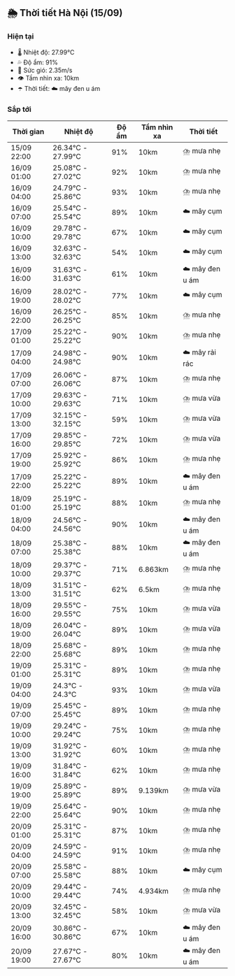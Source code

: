 ## 🌦️ Thời tiết Hà Nội (15/09)

### Hiện tại

- 🌡️ Nhiệt độ: 27.99℃
- 💦 Độ ẩm: 91%
- 💨 Sức gió: 2.35m/s
- 👁️ Tầm nhìn xa: 10km
- ☂️ Thời tiết: ☁️ mây đen u ám

### Sắp tới

| Thời gian | Nhiệt độ | Độ ẩm | Tầm nhìn xa | Thời tiết |
| --- | --- | --- | --- | --- |
| 15/09 22:00 | 26.34℃ - 27.99℃ | 91% | 10km | ⛈️ mưa nhẹ |
| 16/09 01:00 | 25.08℃ - 27.02℃ | 92% | 10km | ⛈️ mưa nhẹ |
| 16/09 04:00 | 24.79℃ - 25.86℃ | 93% | 10km | ⛈️ mưa nhẹ |
| 16/09 07:00 | 25.54℃ - 25.54℃ | 89% | 10km | ☁️ mây cụm |
| 16/09 10:00 | 29.78℃ - 29.78℃ | 67% | 10km | ☁️ mây cụm |
| 16/09 13:00 | 32.63℃ - 32.63℃ | 54% | 10km | ☁️ mây cụm |
| 16/09 16:00 | 31.63℃ - 31.63℃ | 61% | 10km | ☁️ mây đen u ám |
| 16/09 19:00 | 28.02℃ - 28.02℃ | 77% | 10km | ☁️ mây cụm |
| 16/09 22:00 | 26.25℃ - 26.25℃ | 85% | 10km | ⛈️ mưa nhẹ |
| 17/09 01:00 | 25.22℃ - 25.22℃ | 90% | 10km | ⛈️ mưa nhẹ |
| 17/09 04:00 | 24.98℃ - 24.98℃ | 90% | 10km | ☁️ mây rải rác |
| 17/09 07:00 | 26.06℃ - 26.06℃ | 87% | 10km | ⛈️ mưa nhẹ |
| 17/09 10:00 | 29.63℃ - 29.63℃ | 71% | 10km | ⛈️ mưa vừa |
| 17/09 13:00 | 32.15℃ - 32.15℃ | 59% | 10km | ⛈️ mưa vừa |
| 17/09 16:00 | 29.85℃ - 29.85℃ | 72% | 10km | ⛈️ mưa vừa |
| 17/09 19:00 | 25.92℃ - 25.92℃ | 86% | 10km | ⛈️ mưa nhẹ |
| 17/09 22:00 | 25.22℃ - 25.22℃ | 89% | 10km | ☁️ mây đen u ám |
| 18/09 01:00 | 25.19℃ - 25.19℃ | 88% | 10km | ⛈️ mưa nhẹ |
| 18/09 04:00 | 24.56℃ - 24.56℃ | 90% | 10km | ☁️ mây đen u ám |
| 18/09 07:00 | 25.38℃ - 25.38℃ | 88% | 10km | ☁️ mây đen u ám |
| 18/09 10:00 | 29.37℃ - 29.37℃ | 71% | 6.863km | ⛈️ mưa nhẹ |
| 18/09 13:00 | 31.51℃ - 31.51℃ | 62% | 6.5km | ⛈️ mưa nhẹ |
| 18/09 16:00 | 29.55℃ - 29.55℃ | 75% | 10km | ⛈️ mưa vừa |
| 18/09 19:00 | 26.04℃ - 26.04℃ | 89% | 10km | ⛈️ mưa vừa |
| 18/09 22:00 | 25.68℃ - 25.68℃ | 89% | 10km | ⛈️ mưa nhẹ |
| 19/09 01:00 | 25.31℃ - 25.31℃ | 89% | 10km | ⛈️ mưa nhẹ |
| 19/09 04:00 | 24.3℃ - 24.3℃ | 93% | 10km | ⛈️ mưa vừa |
| 19/09 07:00 | 25.45℃ - 25.45℃ | 89% | 10km | ⛈️ mưa nhẹ |
| 19/09 10:00 | 29.24℃ - 29.24℃ | 75% | 10km | ⛈️ mưa nhẹ |
| 19/09 13:00 | 31.92℃ - 31.92℃ | 60% | 10km | ⛈️ mưa nhẹ |
| 19/09 16:00 | 31.84℃ - 31.84℃ | 62% | 10km | ⛈️ mưa nhẹ |
| 19/09 19:00 | 25.89℃ - 25.89℃ | 89% | 9.139km | ⛈️ mưa vừa |
| 19/09 22:00 | 25.64℃ - 25.64℃ | 90% | 10km | ⛈️ mưa nhẹ |
| 20/09 01:00 | 25.31℃ - 25.31℃ | 87% | 10km | ⛈️ mưa nhẹ |
| 20/09 04:00 | 24.59℃ - 24.59℃ | 91% | 10km | ⛈️ mưa nhẹ |
| 20/09 07:00 | 25.58℃ - 25.58℃ | 88% | 10km | ☁️ mây cụm |
| 20/09 10:00 | 29.44℃ - 29.44℃ | 74% | 4.934km | ⛈️ mưa nhẹ |
| 20/09 13:00 | 32.45℃ - 32.45℃ | 58% | 10km | ⛈️ mưa vừa |
| 20/09 16:00 | 30.86℃ - 30.86℃ | 67% | 10km | ☁️ mây đen u ám |
| 20/09 19:00 | 27.67℃ - 27.67℃ | 80% | 10km | ☁️ mây đen u ám |
